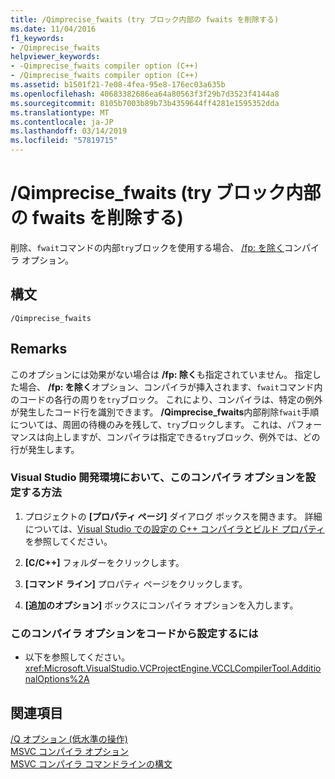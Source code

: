 ```yaml
---
title: /Qimprecise_fwaits (try ブロック内部の fwaits を削除する)
ms.date: 11/04/2016
f1_keywords:
- /Qimprecise_fwaits
helpviewer_keywords:
- -Qimprecise_fwaits compiler option (C++)
- /Qimprecise_fwaits compiler option (C++)
ms.assetid: b1501f21-7e08-4fea-95e8-176ec03a635b
ms.openlocfilehash: 40683382686ea64a80563f3f29b7d3523f4144a8
ms.sourcegitcommit: 8105b7003b89b73b4359644ff4281e1595352dda
ms.translationtype: MT
ms.contentlocale: ja-JP
ms.lasthandoff: 03/14/2019
ms.locfileid: "57819715"
---
```

# <a name="qimprecisefwaits-remove-fwaits-inside-try-blocks"></a>/Qimprecise_fwaits (try ブロック内部の fwaits を削除する)

削除、`fwait`コマンドの内部`try`ブロックを使用する場合、 [/fp: を除く](fp-specify-floating-point-behavior.md)コンパイラ オプション。

## <a name="syntax"></a>構文

```
/Qimprecise_fwaits
```

## <a name="remarks"></a>Remarks

このオプションには効果がない場合は **/fp: 除く**も指定されていません。 指定した場合、 **/fp: を除く**オプション、コンパイラが挿入されます、`fwait`コマンド内のコードの各行の周りを`try`ブロック。 これにより、コンパイラは、特定の例外が発生したコード行を識別できます。 **/Qimprecise_fwaits**内部削除`fwait`手順については、周囲の待機のみを残して、`try`ブロックします。 これは、パフォーマンスは向上しますが、コンパイラは指定できる`try`ブロック、例外では、どの行が発生します。

### <a name="to-set-this-compiler-option-in-the-visual-studio-development-environment"></a>Visual Studio 開発環境において、このコンパイラ オプションを設定する方法

1. プロジェクトの **[プロパティ ページ]** ダイアログ ボックスを開きます。 詳細については、[Visual Studio での設定の C++ コンパイラとビルド プロパティ](../working-with-project-properties.md)を参照してください。

1. **[C/C++]** フォルダーをクリックします。

1. **[コマンド ライン]** プロパティ ページをクリックします。

1. **[追加のオプション]** ボックスにコンパイラ オプションを入力します。

### <a name="to-set-this-compiler-option-programmatically"></a>このコンパイラ オプションをコードから設定するには

- 以下を参照してください。<xref:Microsoft.VisualStudio.VCProjectEngine.VCCLCompilerTool.AdditionalOptions%2A>

## <a name="see-also"></a>関連項目

[/Q オプション (低水準の操作)](q-options-low-level-operations.md)<br/>
[MSVC コンパイラ オプション](compiler-options.md)<br/>
[MSVC コンパイラ コマンドラインの構文](compiler-command-line-syntax.md)
